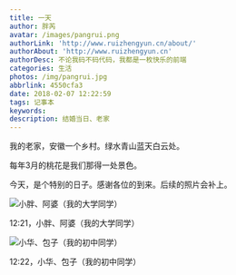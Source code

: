 ```yaml
---
title: 一天
author: 胖芮
avatar: /images/pangrui.png
authorLink: 'http://www.ruizhengyun.cn/about/'
authorAbout: 'http://www.ruizhengyun.cn'
authorDesc: 不论我码不码代码，我都是一枚快乐的前端
categories: 生活
photos: /img/pangrui.jpg
abbrlink: 4550cfa3
date: 2018-02-07 12:22:59
tags: 记事本
keywords:
description: 结婚当日、老家
---
```


我的老家，安徽一个乡村。绿水青山蓝天白云处。

每年3月的桃花是我们那得一处景色。

今天，是个特别的日子。感谢各位的到来。后续的照片会补上。

<img src="./4550cfa3/1.jpeg" title="小胖、阿婆（我的大学同学）" /><p class="img-desc">12:21，小胖、阿婆（我的大学同学）</p> 


<img src="./4550cfa3/2.jpeg" title="小华、包子（我的初中同学）" /><p class="img-desc">12:22，小华、包子（我的初中同学）</p> 
